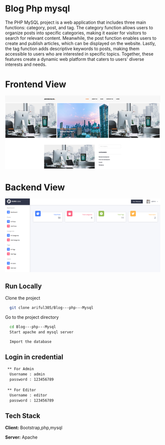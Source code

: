 
# Blog Php mysql
The PHP MySQL project is a web application that includes three main functions: category, post, and tag. The category function allows users to organize posts into specific categories, making it easier for visitors to search for relevant content. Meanwhile, the post function enables users to create and publish articles, which can be displayed on the website. Lastly, the tag function adds descriptive keywords to posts, making them accessible to users who are interested in specific topics. Together, these features create a dynamic web platform that caters to users' diverse interests and needs.

# Frontend View

![App Screenshot](assets/images/frontend.png)

# Backend View

![App Screenshot](assets/images/backend.png)

## Run Locally

Clone the project

```bash
  git clone ariful305/Blog---php---Mysql
```

Go to the project directory

```bash
  cd Blog---php---Mysql
  Start apache and mysql server
```

```bash
  Import the database
```

## Login in credential 
  


```bash
 ** For Admin
  Username : admin
  password : 123456789
  
 ** For Editor
  Username : editor
  password : 123456789

```



## Tech Stack

**Client:** Bootstrap,php,mysql

**Server:** Apache


 
